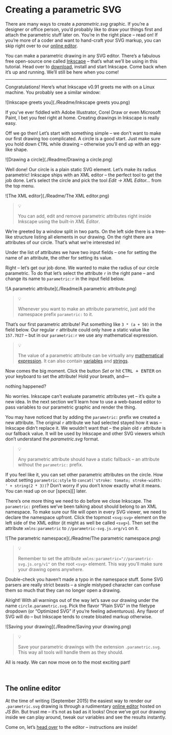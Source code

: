 <a                                                           id="/"></a>&nbsp;

Creating a parametric SVG
=========================

There are many ways to create a *parametric.svg* graphic. If you’re a designer or office person, you’d probably like to draw your things first and attach the parametric stuff later on. You’re in the right place – read on! If you’re more of a coder and want to hand-craft your SVG markup, you can skip right over to our [online editor][].

You can make a parametric drawing in any SVG editor. There’s a fabulous free open-source one called [Inkscape][] – that’s what we’ll be using in this tutorial. Head over to [download][], install and start Inkscape. Come back when it’s up and running. We’ll still be here when you come!

***

Congratulations! Here’s what Inkscape v0.91 greets me with on a Linux machine. You probably see a similar window:

![Inkscape greets you](./Readme/Inkscape greets you.png)

If you’ve ever fiddled with Adobe Illustrator, Corel Draw or even Microsoft Paint, I bet you feel right at home. Creating drawings in Inkscape is really easy.

Off we go then! Let’s start with something simple – we don’t want to make our first drawing too complicated. A circle is a good start. Just make sure you hold down <kbd>CTRL</kbd> while drawing – otherwise you’ll end up with an egg-like shape.

![Drawing a circle](./Readme/Drawing a circle.png)

Well done! Our circle is a plain static SVG element. Let’s make its radius parametric! Inkscape ships with an XML editor – the perfect tool to get the job done. Let’s select the circle and pick the tool *Edit → XML Editor…* from the top menu.

![The XML editor](./Readme/The XML editor.png)

> 💡
>
> You can add, edit and remove parametric attributes right inside Inkscape using the built-in *XML Editor*.

We’re greeted by a window split in two parts. On the left side there is a tree-like structure listing all elements in our drawing. On the right there are attributes of our circle. That’s what we’re interested in!

Under the list of attributes we have two input fields – one for setting the name of an attribute, the other for setting its value.

Right – let’s get our job done. We wanted to make the radius of our circle parametric. To do that let’s select the attribute `r` in the right pane – and change its name to `parametric:r` in the input field below.

![A parametric attribute](./Readme/A parametric attribute.png)

> 💡
>
> Whenever you want to make an attribute parametric, just add the namespace prefix `parametric:` to it.

That’s our first parametric attribute! Put something like `3 * (a + 50)` in the field below. Our regular `r` attribute could only have a static value like `157.7027` – but
in our `parametric:r` we use any mathematical expression.

> 💡
>
> The value of a parametric attribute can be virtually any [mathematical expression][]. It can also contain [variables][] and [strings][].

Now comes the big moment. Click the button *Set* or hit <kbd>CTRL + ENTER</kbd> on your keyboard to set the attribute! Hold your breath, and—

nothing happened?

No worries. Inkscape can’t evaluate parametric attributes yet – it’s quite a new idea. In the next section we’ll learn how to use a web-based editor to pass variables to our parametric graphic and render the thing.

You may have noticed that by adding the `parametric:` prefix we created a new attribute. The original `r` attribute we had selected stayed how it was – Inkscape didn’t replace it. We wouldn’t want that – the plain old `r` attribute is our fallback value. It will be used by Inkscape and other SVG viewers which don’t understand the *parametric.svg* format.

> 💡
>
> Any parametric attribute should have a static fallback – an attribute without the `parametric:` prefix.

If you feel like it, you can set other parametric attributes on the circle. How about setting `parametric:style` to `concat('stroke: tomato; stroke-width: ' + string(2 * 3))`? Don’t worry if you don’t know exactly what it means. You can read up on our [specs][] later.

There’s one more thing we need to do before we close Inkscape. The `parametric:` prefixes we’ve been talking about should belong to an XML namespace. To make sure our file will open in every SVG viewer, we need to declare the namespace upfront. Click the topmost `<svg:svg>` element on the left side of the XML editor (it might as well be called `<svg>`). Then set the attribute `xmlns:parametric` to `//parametric-svg.js.org/v1` on it.

![The parametric namespace](./Readme/The parametric namespace.png)

> 💡
>
> Remember to set the attribute `xmlns:parametric="//parametric-svg.js.org/v1"` on the root `<svg>` element. This way you’ll make sure your drawing opens anywhere.

Double-check you haven’t made a typo in the namespace stuff. Some SVG parsers are really strict beasts – a single mistyped character can confuse them so much that they can no longer open a drawing.

Alright! With all warnings out of the way let’s save our drawing under the name `circle.parametric.svg`. Pick the flavor “Plain SVG” in the filetype dropdown (or “Optimized SVG” if you’re feeling adventurous). Any flavor of SVG will do – but Inkscape tends to create bloated markup otherwise.

![Saving your drawing](./Readme/Saving your drawing.png)

> 💡
>
> Save your parametric drawings with the extension `.parametric.svg`. This way all tools will handle them as they should.

All is ready. We can now move on to the most exciting part!

[online editor]:            http://jsbin.com/hadede/edit?html,output
[Inkscape]:                 https://inkscape.org
[download]:                 https://inkscape.org/en/download/
[mathematical expression]:  https://github.com/parametric-svg/spec#/syntax
[variables]:                https://github.com/parametric-svg/spec#/syntax/variables
[strings]:                  https://github.com/parametric-svg/spec#/syntax/strings




<a                                                id="/online-editor"></a>&nbsp;

The online editor
-----------------

At the time of writing (September 2015) the easiest way to render our `.parametric.svg` drawing is through a rudimentary [online editor][] hosted on *JS Bin*. But trust me – it’s not as bad as it looks! Once we’ve got our drawing inside we can play around, tweak our variables and see the results instantly.

Come on, let’s [head over][online editor] to the editor – instructions are inside!
